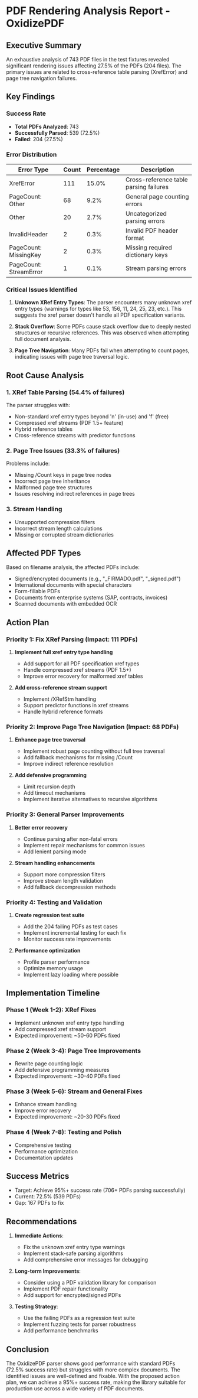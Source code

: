 # PDF Rendering Analysis Report - OxidizePDF

## Executive Summary

An exhaustive analysis of 743 PDF files in the test fixtures revealed significant rendering issues affecting 27.5% of the PDFs (204 files). The primary issues are related to cross-reference table parsing (XrefError) and page tree navigation failures.

## Key Findings

### Success Rate
- **Total PDFs Analyzed**: 743
- **Successfully Parsed**: 539 (72.5%)
- **Failed**: 204 (27.5%)

### Error Distribution

| Error Type | Count | Percentage | Description |
|------------|-------|------------|-------------|
| XrefError | 111 | 15.0% | Cross-reference table parsing failures |
| PageCount: Other | 68 | 9.2% | General page counting errors |
| Other | 20 | 2.7% | Uncategorized parsing errors |
| InvalidHeader | 2 | 0.3% | Invalid PDF header format |
| PageCount: MissingKey | 2 | 0.3% | Missing required dictionary keys |
| PageCount: StreamError | 1 | 0.1% | Stream parsing errors |

### Critical Issues Identified

1. **Unknown XRef Entry Types**: The parser encounters many unknown xref entry types (warnings for types like 53, 156, 11, 24, 25, 23, etc.). This suggests the xref parser doesn't handle all PDF specification variants.

2. **Stack Overflow**: Some PDFs cause stack overflow due to deeply nested structures or recursive references. This was observed when attempting full document analysis.

3. **Page Tree Navigation**: Many PDFs fail when attempting to count pages, indicating issues with page tree traversal logic.

## Root Cause Analysis

### 1. XRef Table Parsing (54.4% of failures)
The parser struggles with:
- Non-standard xref entry types beyond 'n' (in-use) and 'f' (free)
- Compressed xref streams (PDF 1.5+ feature)
- Hybrid reference tables
- Cross-reference streams with predictor functions

### 2. Page Tree Issues (33.3% of failures)
Problems include:
- Missing /Count keys in page tree nodes
- Incorrect page tree inheritance
- Malformed page tree structures
- Issues resolving indirect references in page trees

### 3. Stream Handling
- Unsupported compression filters
- Incorrect stream length calculations
- Missing or corrupted stream dictionaries

## Affected PDF Types

Based on filename analysis, the affected PDFs include:
- Signed/encrypted documents (e.g., "_FIRMADO.pdf", "_signed.pdf")
- International documents with special characters
- Form-fillable PDFs
- Documents from enterprise systems (SAP, contracts, invoices)
- Scanned documents with embedded OCR

## Action Plan

### Priority 1: Fix XRef Parsing (Impact: 111 PDFs)
1. **Implement full xref entry type handling**
   - Add support for all PDF specification xref types
   - Handle compressed xref streams (PDF 1.5+)
   - Improve error recovery for malformed xref tables

2. **Add cross-reference stream support**
   - Implement /XRefStm handling
   - Support predictor functions in xref streams
   - Handle hybrid reference formats

### Priority 2: Improve Page Tree Navigation (Impact: 68 PDFs)
1. **Enhance page tree traversal**
   - Implement robust page counting without full tree traversal
   - Add fallback mechanisms for missing /Count
   - Improve indirect reference resolution

2. **Add defensive programming**
   - Limit recursion depth
   - Add timeout mechanisms
   - Implement iterative alternatives to recursive algorithms

### Priority 3: General Parser Improvements
1. **Better error recovery**
   - Continue parsing after non-fatal errors
   - Implement repair mechanisms for common issues
   - Add lenient parsing mode

2. **Stream handling enhancements**
   - Support more compression filters
   - Improve stream length validation
   - Add fallback decompression methods

### Priority 4: Testing and Validation
1. **Create regression test suite**
   - Add the 204 failing PDFs as test cases
   - Implement incremental testing for each fix
   - Monitor success rate improvements

2. **Performance optimization**
   - Profile parser performance
   - Optimize memory usage
   - Implement lazy loading where possible

## Implementation Timeline

### Phase 1 (Week 1-2): XRef Fixes
- Implement unknown xref entry type handling
- Add compressed xref stream support
- Expected improvement: ~50-60 PDFs fixed

### Phase 2 (Week 3-4): Page Tree Improvements
- Rewrite page counting logic
- Add defensive programming measures
- Expected improvement: ~30-40 PDFs fixed

### Phase 3 (Week 5-6): Stream and General Fixes
- Enhance stream handling
- Improve error recovery
- Expected improvement: ~20-30 PDFs fixed

### Phase 4 (Week 7-8): Testing and Polish
- Comprehensive testing
- Performance optimization
- Documentation updates

## Success Metrics
- Target: Achieve 95%+ success rate (706+ PDFs parsing successfully)
- Current: 72.5% (539 PDFs)
- Gap: 167 PDFs to fix

## Recommendations

1. **Immediate Actions**:
   - Fix the unknown xref entry type warnings
   - Implement stack-safe parsing algorithms
   - Add comprehensive error messages for debugging

2. **Long-term Improvements**:
   - Consider using a PDF validation library for comparison
   - Implement PDF repair functionality
   - Add support for encrypted/signed PDFs

3. **Testing Strategy**:
   - Use the failing PDFs as a regression test suite
   - Implement fuzzing tests for parser robustness
   - Add performance benchmarks

## Conclusion

The OxidizePDF parser shows good performance with standard PDFs (72.5% success rate) but struggles with more complex documents. The identified issues are well-defined and fixable. With the proposed action plan, we can achieve a 95%+ success rate, making the library suitable for production use across a wide variety of PDF documents.
